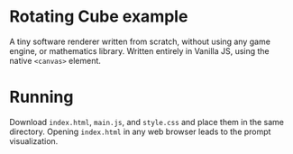 # Rotating Cube example
A tiny software renderer written from scratch, without using any game engine, or mathematics library. 
Written entirely in Vanilla JS, using the native `<canvas>` element.


# Running
Download `index.html`, `main.js`, and `style.css` and place them in the same directory.
Opening `index.html` in any web browser leads to the prompt visualization.
